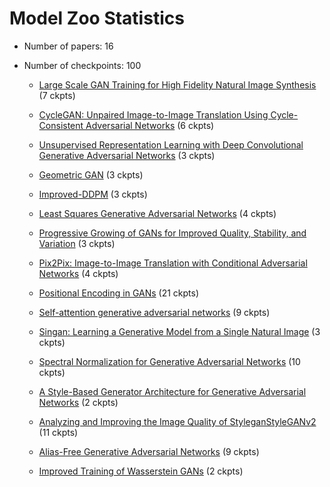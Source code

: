 # Model Zoo Statistics

- Number of papers: 16

- Number of checkpoints: 100

  - [Large Scale GAN Training for High Fidelity Natural Image Synthesis](https://github.com/open-mmlab/mmgeneration/blob/master/configs/biggan) (7 ckpts)

  - [CycleGAN: Unpaired Image-to-Image Translation Using Cycle-Consistent Adversarial Networks](https://github.com/open-mmlab/mmgeneration/blob/master/configs/cyclegan) (6 ckpts)

  - [Unsupervised Representation Learning with Deep Convolutional Generative Adversarial Networks](https://github.com/open-mmlab/mmgeneration/blob/master/configs/dcgan) (3 ckpts)

  - [Geometric GAN](https://github.com/open-mmlab/mmgeneration/blob/master/configs/ggan) (3 ckpts)

  - [Improved-DDPM](https://github.com/open-mmlab/mmgeneration/blob/master/configs/improved_ddpm) (3 ckpts)

  - [Least Squares Generative Adversarial Networks](https://github.com/open-mmlab/mmgeneration/blob/master/configs/lsgan) (4 ckpts)

  - [Progressive Growing of GANs for Improved Quality, Stability, and Variation](https://github.com/open-mmlab/mmgeneration/blob/master/configs/pggan) (3 ckpts)

  - [Pix2Pix: Image-to-Image Translation with Conditional Adversarial Networks](https://github.com/open-mmlab/mmgeneration/blob/master/configs/pix2pix) (4 ckpts)

  - [Positional Encoding in GANs](https://github.com/open-mmlab/mmgeneration/blob/master/configs/positional_encoding_in_gans) (21 ckpts)

  - [Self-attention generative adversarial networks](https://github.com/open-mmlab/mmgeneration/blob/master/configs/sagan) (9 ckpts)

  - [Singan: Learning a Generative Model from a Single Natural Image](https://github.com/open-mmlab/mmgeneration/blob/master/configs/singan) (3 ckpts)

  - [Spectral Normalization for Generative Adversarial Networks](https://github.com/open-mmlab/mmgeneration/blob/master/configs/sngan_proj) (10 ckpts)

  - [A Style-Based Generator Architecture for Generative Adversarial Networks](https://github.com/open-mmlab/mmgeneration/blob/master/configs/styleganv1) (2 ckpts)

  - [Analyzing and Improving the Image Quality of StyleganStyleGANv2](https://github.com/open-mmlab/mmgeneration/blob/master/configs/styleganv2) (11 ckpts)

  - [Alias-Free Generative Adversarial Networks](https://github.com/open-mmlab/mmgeneration/blob/master/configs/styleganv3) (9 ckpts)

  - [Improved Training of Wasserstein GANs](https://github.com/open-mmlab/mmgeneration/blob/master/configs/wgan-gp) (2 ckpts)
